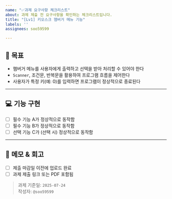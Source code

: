 ```yaml
---
name: "✅과제 요구사항 체크리스트"
about: 과제 제출 전 요구사항을 확인하는 체크리스트입니다.
title: "[Lv1] 키오스크 햄버거 메뉴 기능"
labels: ''
assignees: soo59599

---
```


## 🎯 목표
- 햄버거 메뉴를 사용자에게 출력하고 선택을 받아 처리할 수 있어야 한다
- `Scanner`, 조건문, 반복문을 활용하여 프로그램 흐름을 제어한다
- 사용자가 특정 키(예: 0)를 입력하면 프로그램이 정상적으로 종료된다

---

## 💻 기능 구현
- [ ] 필수 기능 A가 정상적으로 동작함
- [ ] 필수 기능 B가 정상적으로 동작함
- [ ] 선택 기능 C가 (선택 시) 정상적으로 동작함

---

## 💬 메모 & 회고
- [ ] 제출 마감일 이전에 업로드 완료
- [ ] 과제 제출 링크 또는 PDF 포함됨

> 과제 기준일: `2025-07-24`  
> 작성자: `@soo59599`

